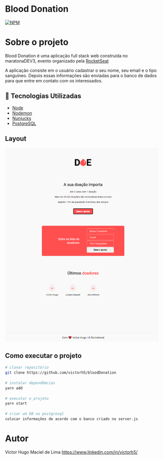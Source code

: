 # Blood Donation

[![NPM](https://img.shields.io/github/license/victorh5/bloodDonation)](https://github.com/victorh5/bloodDonation/blob/master/LICENSE)

# Sobre o projeto

Blood Donation é uma aplicação full stack web construída no maratonaDEV3, evento organizado pela [RocketSeat](https://rocketseat.com.br/)

A aplicação consiste em o usuário cadastrar o seu nome, seu email e o tipo sanguíneo. Depois essas informações são enviadas para o banco de dados para que entre em contato com os interessados.

## :rocket: Tecnologias Utilizadas

- [Node](https://nodejs.org/en/)
- [Nodemon](https://nodemon.io/)
- [Nunjucks](https://mozilla.github.io/nunjucks/)
- [PostgreSQL](https://www.postgresql.org/)

## Layout

<p align="center">
<img src="./assets/doacao.PNG" alt="doacao">
</p>

## Como executar o projeto

```bash
# clonar repositório
git clone https://github.com/victorh5/bloodDonation

# instalar dependêmcias
yarn add

# executar o projeto
yarn start

# criar um DB no postgresql
colocar informações de acordo com o banco criado no server.js
```
# Autor

Victor Hugo Maciel de Lima
https://www.linkedin.com/in/victorh5/
